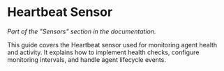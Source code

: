 # Heartbeat Sensor

_Part of the "Sensors" section in the documentation._

This guide covers the Heartbeat sensor used for monitoring agent health and activity. It explains how to implement health checks, configure monitoring intervals, and handle agent lifecycle events.
